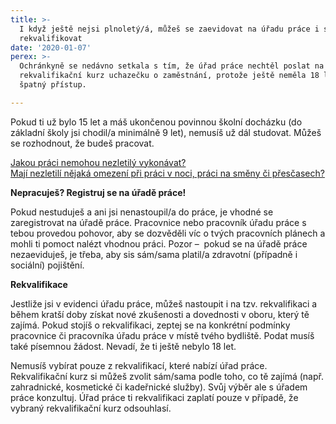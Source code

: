 ```yaml
---
title: >-
  I když ještě nejsi plnoletý/á, můžeš se zaevidovat na úřadu práce i se
  rekvalifikovat
date: '2020-01-07'
perex: >-
  Ochránkyně se nedávno setkala s tím, že úřad práce nechtěl poslat na
  rekvalifikační kurz uchazečku o zaměstnání, protože ještě neměla 18 let. To je
  špatný přístup.

---
```



<p>Pokud ti už bylo 15 let a máš ukončenou povinnou školní docházku (do základní školy jsi chodil/a minimálně 9 let), nemusíš už dál studovat. Můžeš se rozhodnout, že budeš pracovat. </p><p><a href="https://deti.ochrance.cz/prace-brigady/" target="_blank">Jakou práci nemohou nezletilý vykonávat?</a><br /><a href="https://deti.ochrance.cz/prace-v-noci-na-smeny-a-prescasy/" target="_blank">Mají nezletilí nějaká omezení při práci v noci, práci na směny či přesčasech?</a></p><p><strong>Nepracuješ? Registruj se na úřadě práce!</strong></p><p>Pokud nestuduješ a ani jsi nenastoupil/a do práce, je vhodné se zaregistrovat na úřadě práce. Pracovnice nebo pracovník úřadu práce s tebou provedou pohovor, aby se dozvěděli víc o tvých pracovních plánech a mohli ti pomoct nalézt vhodnou práci. Pozor –&nbsp; pokud se na úřadě práce nezaeviduješ, je třeba, aby sis sám/sama platil/a zdravotní (případně i sociální) pojištění.</p><p><strong>Rekvalifikace</strong></p><p>Jestliže jsi v evidenci úřadu práce, můžeš nastoupit i na tzv. rekvalifikaci a během kratší doby získat nové zkušenosti a dovednosti v oboru, který tě zajímá. Pokud stojíš o rekvalifikaci, zeptej se na konkrétní podmínky pracovnice či pracovníka úřadu práce v místě tvého bydliště. Podat musíš také písemnou žádost. Nevadí, že ti ještě nebylo 18 let.</p><p>Nemusíš vybírat pouze z rekvalifikací, které nabízí úřad práce. Rekvalifikační kurz si můžeš zvolit sám/sama podle toho, co tě zajímá (např. zahradnické, kosmetické či kadeřnické služby). Svůj výběr ale s úřadem práce konzultuj. Úřad práce ti rekvalifikaci zaplatí pouze v případě, že vybraný rekvalifikační kurz odsouhlasí. </p>

